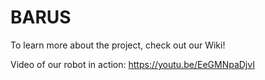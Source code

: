 # BARUS

To learn more about the project, check out our Wiki!

Video of our robot in action: https://youtu.be/EeGMNpaDjvI
